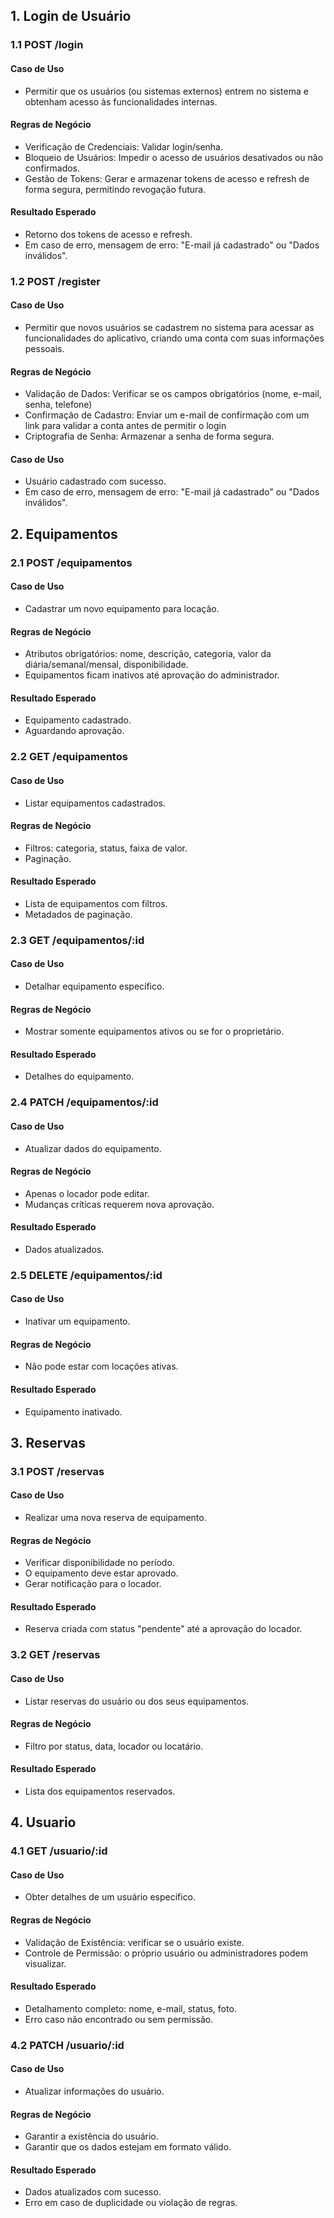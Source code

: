 ## 1. Login de Usuário

### 1.1 POST /login 

#### Caso de Uso
- Permitir que os usuários (ou sistemas externos) entrem no sistema e obtenham acesso às funcionalidades internas.

#### Regras de Negócio
- Verificação de Credenciais: Validar login/senha.
- Bloqueio de Usuários:  Impedir o acesso de usuários desativados ou não confirmados.
- Gestão de Tokens: Gerar e armazenar tokens de acesso e refresh de forma segura, permitindo revogação futura.

#### Resultado Esperado
- Retorno dos tokens de acesso e refresh.
- Em caso de erro, mensagem de erro: "E-mail já cadastrado" ou "Dados inválidos".

### 1.2 POST  /register

#### Caso de Uso
- Permitir que novos usuários se cadastrem no sistema para acessar as funcionalidades do aplicativo, criando uma conta com suas informações pessoais.

#### Regras de Negócio
- Validação de Dados: Verificar se os campos obrigatórios (nome, e-mail, senha, telefone) 
- Confirmação de Cadastro: Enviar um e-mail de confirmação com um link para validar a conta antes de permitir o login
- Criptografia de Senha: Armazenar a senha de forma segura.

#### Caso de Uso
- Usuário cadastrado com sucesso.
- Em caso de erro, mensagem de erro: "E-mail já cadastrado" ou "Dados inválidos".

## 2. Equipamentos

### 2.1 POST /equipamentos

#### Caso de Uso
- Cadastrar um novo equipamento para locação.

#### Regras de Negócio
- Atributos obrigatórios: nome, descrição, categoria, valor da diária/semanal/mensal, disponibilidade.
- Equipamentos ficam inativos até aprovação do administrador.

#### Resultado Esperado
- Equipamento cadastrado.
- Aguardando aprovação.


### 2.2 GET  /equipamentos

#### Caso de Uso
- Listar equipamentos cadastrados.

#### Regras de Negócio
- Filtros: categoria, status, faixa de valor.
- Paginação.

#### Resultado Esperado
- Lista de equipamentos com filtros.
- Metadados de paginação.


### 2.3 GET /equipamentos/:id

#### Caso de Uso
- Detalhar equipamento específico.

#### Regras de Negócio
- Mostrar somente equipamentos ativos ou se for o proprietário.

#### Resultado Esperado
- Detalhes do equipamento.


### 2.4 PATCH /equipamentos/:id

#### Caso de Uso
- Atualizar dados do equipamento.

#### Regras de Negócio
- Apenas o locador pode editar.
- Mudanças críticas requerem nova aprovação.

#### Resultado Esperado
- Dados atualizados.


### 2.5 DELETE /equipamentos/:id

#### Caso de Uso
- Inativar um equipamento.

#### Regras de Negócio
- Não pode estar com locações ativas.

#### Resultado Esperado
- Equipamento inativado.

## 3. Reservas

### 3.1 POST /reservas

#### Caso de Uso
- Realizar uma nova reserva de equipamento.

#### Regras de Negócio
- Verificar disponibilidade no período.
- O equipamento deve estar aprovado.
- Gerar notificação para o locador.

#### Resultado Esperado
- Reserva criada com status "pendente" até a aprovação do locador.

### 3.2 GET /reservas

#### Caso de Uso
- Listar reservas do usuário ou dos seus equipamentos.

#### Regras de Negócio
- Filtro por status, data, locador ou locatário.

#### Resultado Esperado
- Lista dos equipamentos reservados. 

## 4. Usuario

### 4.1 GET /usuario/:id

#### Caso de Uso
- Obter detalhes de um usuário específico.

#### Regras de Negócio
- Validação de Existência: verificar se o usuário existe.
- Controle de Permissão: o próprio usuário ou administradores podem visualizar.

#### Resultado Esperado
- Detalhamento completo: nome, e-mail, status, foto.
- Erro caso não encontrado ou sem permissão.

### 4.2 PATCH /usuario/:id

#### Caso de Uso
- Atualizar informações do usuário.

#### Regras de Negócio
- Garantir a existência do usuário.
- Garantir que os dados estejam em formato válido. 

#### Resultado Esperado
- Dados atualizados com sucesso.
- Erro em caso de duplicidade ou violação de regras.





